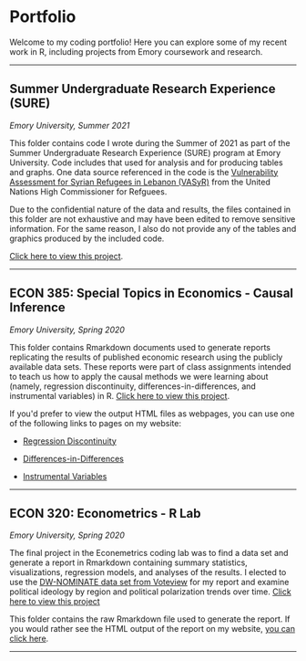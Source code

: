 # Portfolio

Welcome to my coding portfolio! Here you can explore some of my recent work in R, including projects from Emory coursework and research.

___

## Summer Undergraduate Research Experience (SURE)
*Emory University, Summer 2021*

This folder contains code I wrote during the Summer of 2021 as part of the Summer Undergraduate Research Experience (SURE) program at Emory University. Code includes that used for analysis and for producing tables and graphs. One data source referenced in the code is the [Vulnerability Assessment for Syrian Refugees in Lebanon (VASyR)](http://ialebanon.unhcr.org/vasyr/) from the United Nations High Commissioner for Refguees.

Due to the confidential nature of the data and results, the files contained in this folder are not exhaustive and may have been edited to remove sensitive information. For the same reason, I also do not provide any of the tables and graphics produced by the included code.

[Click here to view this project](/SURE_Social_Program_Manipulation).

___

## ECON 385: Special Topics in Economics - Causal Inference
*Emory University, Spring 2020*

This folder contains Rmarkdown documents used to generate reports replicating the results of published economic research using the publicly available data sets. These reports were part of class assignments intended to teach us how to apply the causal methods we were learning about (namely, regression discontinuity, differences-in-differences, and instrumental variables) in R. [Click here to view this project](/ECON385_Causal_Inference).

If you'd prefer to view the output HTML files as webpages, you can use one of the following links to pages on my website:

* [Regression Discontinuity](https://www.nicholasskelley.com/rmd/causal-replications/Skelley_ECON385_RDD.html)

* [Differences-in-Differences](https://www.nicholasskelley.com/rmd/causal-replications/Skelley_ECON385_DiffInDiff.html)

* [Instrumental Variables](https://www.nicholasskelley.com/rmd/causal-replications/Skelley_ECON385_Instrumental.html)
___

## ECON 320: Econometrics - R Lab
*Emory University, Spring 2020*

The final project in the Econemetrics coding lab was to find a data set and generate a report in Rmarkdown containing summary statistics, visualizations, regression models, and analyses of the results. I elected to use the [DW-NOMINATE data set from Voteview](https://www.voteview.com/data) for my report and examine political ideology by region and political polarization trends over time. [Click here to view this project](/ECON320_EconometricsLab)

This folder contains the raw Rmarkdown file used to generate the report. If you would rather see the HTML output of the report on my website, [you can click here](https://www.nicholasskelley.com/rmd/Skelley_ECON320_Project.html).
___
